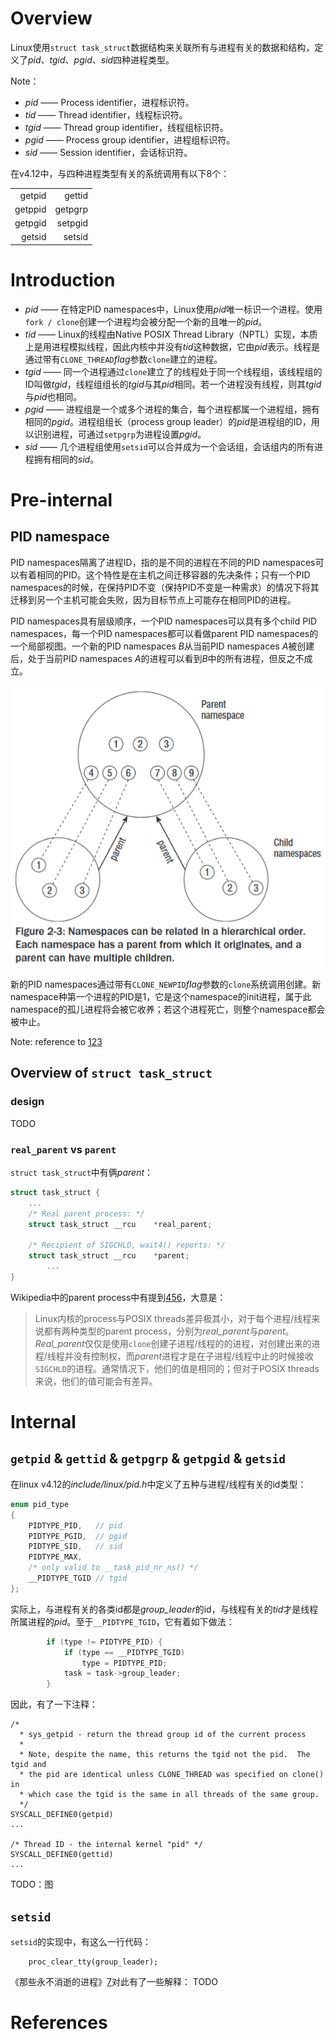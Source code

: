 <!-- TITLE: Relationship -->
<!-- SUBTITLE: A quick summary of Relationship -->

# Overview
Linux使用`struct task_struct`数据结构来关联所有与进程有关的数据和结构，定义了*pid*、*tgid*、*pgid*、*sid*四种进程类型。

Note：
* *pid* —— Process identifier，进程标识符。
* *tid* —— Thread identifier，线程标识符。
* *tgid* —— Thread group identifier，线程组标识符。
* *pgid* —— Process group identifier，进程组标识符。
* *sid* —— Session identifier，会话标识符。

在v4.12中，与四种进程类型有关的系统调用有以下8个：

| | |
| --: | --: |
| getpid | gettid |
| getppid | getpgrp |
| getpgid | setpgid |
| getsid | setsid |

# Introduction
- *pid* —— 在特定PID namespaces中，Linux使用*pid*唯一标识一个进程。使用`fork / clone`创建一个进程均会被分配一个新的且唯一的*pid*。
- *tid* —— Linux的线程由Native POSIX Thread Library（NPTL）实现，本质上是用进程模拟线程，因此内核中并没有*tid*这种数据，它由*pid*表示。线程是通过带有`CLONE_THREAD`*flag*参数`clone`建立的进程。
- *tgid* —— 同一个进程通过`clone`建立了的线程处于同一个线程组，该线程组的ID叫做*tgid*，线程组组长的*tgid*与其*pid*相同。若一个进程没有线程，则其*tgid*与*pid*也相同。
- *pgid* —— 进程组是一个或多个进程的集合，每个进程都属一个进程组，拥有相同的*pgid*。进程组组长（process group leader）的*pid*是进程组的ID，用以识别进程，可通过`setpgrp`为进程设置*pgid*。
- *sid* —— 几个进程组使用`setsid`可以合并成为一个会话组，会话组内的所有进程拥有相同的*sid*。
# Pre-internal
## PID namespace
PID namespaces隔离了进程ID，指的是不同的进程在不同的PID namespaces可以有着相同的PID。这个特性是在主机之间迁移容器的先决条件；只有一个PID namespaces的时候，在保持PID不变（保持PID不变是一种需求）的情况下将其迁移到另一个主机可能会失败，因为目标节点上可能存在相同PID的进程。

PID namespaces具有层级顺序，一个PID namespaces可以具有多个child PID namespaces，每一个PID namespaces都可以看做parent PID namespaces的一个局部视图。一个新的PID namespaces *B*从当前PID namespaces *A*被创建后，处于当前PID namespaces *A*的进程可以看到*B*中的所有进程，但反之不成立。

![PID Namespaces](/uploads/2018/pid-namespaces.png "PID Namespaces")

新的PID namespaces通过带有`CLONE_NEWPID`*flag*参数的`clone`系统调用创建。新namespace种第一个进程的PID是1，它是这个namespace的init进程，属于此namespace的孤儿进程将会被它收养；若这个进程死亡，则整个namespace都会被中止。

Note: reference to [1][1][2][2][3][3]

## Overview of `struct task_struct`
### design
TODO
### `real_parent` vs `parent`
`struct task_struct`中有俩*parent*：
```c
struct task_struct {
    ...
    /* Real parent process: */
    struct task_struct __rcu    *real_parent;

    /* Recipient of SIGCHLD, wait4() reports: */
    struct task_struct __rcu    *parent;
		...
}
```
Wikipedia中的parent process中有提到[4][4][5][5][6][6]，大意是：
> Linux内核的process与POSIX threads差异极其小，对于每个进程/线程来说都有两种类型的parent process，分别为*real_parent*与*parent*。*Real_parent*仅仅是使用`clone`创建子进程/线程的的进程，对创建出来的进程/线程并没有控制权，而*parent*进程才是在子进程/线程中止的时候接收`SIGCHLD`的进程。通常情况下，他们的值是相同的；但对于POSIX threads来说，他们的值可能会有差异。
# Internal
## `getpid` & `gettid` & `getpgrp` & `getpgid` & `getsid`
在linux v4.12的*include/linux/pid.h*中定义了五种与进程/线程有关的id类型：
```c
enum pid_type
{
    PIDTYPE_PID,   // pid
    PIDTYPE_PGID,  // pgid
    PIDTYPE_SID,   // sid
    PIDTYPE_MAX,
    /* only valid to __task_pid_nr_ns() */
    __PIDTYPE_TGID // tgid
};
```

实际上，与进程有关的各类id都是*group_leader*的id，与线程有关的*tid*才是线程所属进程的*pid*。至于`__PIDTYPE_TGID`，它有着如下做法：
```c
        if (type != PIDTYPE_PID) {
            if (type == __PIDTYPE_TGID)
                type = PIDTYPE_PID;
            task = task->group_leader;
        }
```

因此，有了一下注释：
```
/*
  * sys_getpid - return the thread group id of the current process
  * 
  * Note, despite the name, this returns the tgid not the pid.  The tgid and
  * the pid are identical unless CLONE_THREAD was specified on clone() in
  * which case the tgid is the same in all threads of the same group.
  */
SYSCALL_DEFINE0(getpid)
...

/* Thread ID - the internal kernel "pid" */
SYSCALL_DEFINE0(gettid)
...
```

TODO：图

## `setsid`
`setsid`的实现中，有这么一行代码：
```
    proc_clear_tty(group_leader);
```

《那些永不消逝的进程》[7][7]对此有了一些解释：
TODO
# References
[1]: https://lwn.net/Articles/259217/ "LWN.net: PID namespaces in the 2.6.24 kernel"
[2]: http://man7.org/linux/man-pages/man7/pid_namespaces.7.html "Linux Programmer's Manual: pid_namespaces"
[3]: https://cse.yeditepe.edu.tr/~kserdaroglu/spring2014/cse331/termproject/BOOKS/ProfessionalLinuxKernelArchitecture-WolfgangMauerer.pdf "Professional Linux Kernel Architecture - Linux"
[4]: https://en.wikipedia.org/wiki/Parent_process#Linux "Wikipedia: Parent process"
[5]: https://ithelp.ithome.com.tw/articles/10185515 "trace 30個基本Linux系統呼叫第九日：getpid與getppid"
[6]: https://sunnyeves.blogspot.com/2010/09/sneak-peek-into-linux-kernel-chapter-2.html "A Sneak-Peek into Linux Kernel - Chapter 2: Process Creation"
[7]: https://www.ibm.com/developerworks/cn/linux/1702_zhangym_demo/index.html "那些永不消逝的进程"